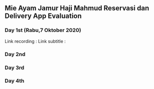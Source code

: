 ## Mie Ayam Jamur Haji Mahmud Reservasi dan Delivery App Evaluation

### Day 1st (Rabu,7 Oktober 2020)
Link recording :
Link subtitle :

### Day 2nd

### Day 3rd

### Day 4th
